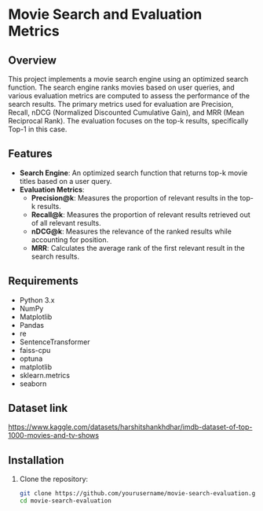 # Movie Search and Evaluation Metrics

## Overview
This project implements a movie search engine using an optimized search function. The search engine ranks movies based on user queries, and various evaluation metrics are computed to assess the performance of the search results. The primary metrics used for evaluation are Precision, Recall, nDCG (Normalized Discounted Cumulative Gain), and MRR (Mean Reciprocal Rank). The evaluation focuses on the top-k results, specifically Top-1 in this case.

## Features
- **Search Engine**: An optimized search function that returns top-k movie titles based on a user query.
- **Evaluation Metrics**:
  - **Precision@k**: Measures the proportion of relevant results in the top-k results.
  - **Recall@k**: Measures the proportion of relevant results retrieved out of all relevant results.
  - **nDCG@k**: Measures the relevance of the ranked results while accounting for position.
  - **MRR**: Calculates the average rank of the first relevant result in the search results.
  

## Requirements
- Python 3.x
- NumPy
- Matplotlib
- Pandas 
- re
- SentenceTransformer
- faiss-cpu
- optuna
- matplotlib
- sklearn.metrics
- seaborn

## Dataset link
https://www.kaggle.com/datasets/harshitshankhdhar/imdb-dataset-of-top-1000-movies-and-tv-shows

## Installation
1. Clone the repository:
   ```bash
   git clone https://github.com/yourusername/movie-search-evaluation.git
   cd movie-search-evaluation
